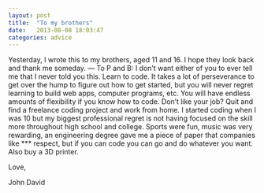 ```yaml
---
layout: post
title:  "To my brothers"
date:   2013-08-08 18:03:47
categories: advice
---
```


Yesterday, I wrote this to my brothers, aged 11 and 16. I hope they look back and thank me someday. — To P and B: I don’t want either of you to ever tell me that I never told you this. Learn to code. It takes a lot of perseverance to get over the hump to figure out how to get started, but you will never regret learning to build web apps, computer programs, etc. You will have endless amounts of flexibility if you know how to code. Don’t like your job? Quit and find a freelance coding project and work from home. I started coding when I was 10 but my biggest professional regret is not having focused on the skill more throughout high school and college. Sports were fun, music was very rewarding, an engineering degree gave me a piece of paper that companies like *** respect, but if you can code you can go and do whatever you want. Also buy a 3D printer.

Love,

John David
